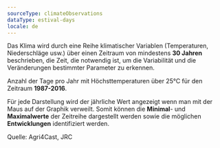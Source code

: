 ```yaml
---
sourceType: climateObservations
dataType: estival-days
locale: de
---
```

Das Klima wird durch eine Reihe klimatischer Variablen (Temperaturen, Niederschläge usw.) über einen Zeitraum von mindestens **30 Jahren** beschrieben, die Zeit, die notwendig ist, um die Variabilität und die Veränderungen bestimmter Parameter zu erkennen.

Anzahl der Tage pro Jahr mit Höchsttemperaturen über 25°C für den Zeitraum
**1987-2016**.

Für jede Darstellung wird der jährliche Wert angezeigt wenn man mit der Maus auf der Graphik verweilt. Somit können die **Minimal**- und **Maximalwerte** der Zeitreihe dargestellt werden sowie die möglichen **Entwicklungen** identifiziert werden.  

Quelle: Agri4Cast, JRC
